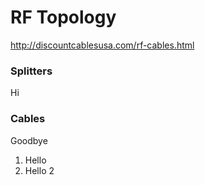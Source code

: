 # RF Topology
http://discountcablesusa.com/rf-cables.html

### Splitters
Hi

### Cables
Goodbye

1. Hello
2. Hello 2
